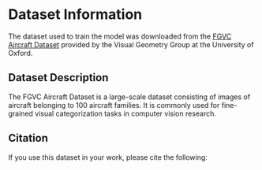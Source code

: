 # Dataset Information

The dataset used to train the model was downloaded from the [FGVC Aircraft Dataset](https://www.robots.ox.ac.uk/~vgg/data/fgvc-aircraft/) provided by the Visual Geometry Group at the University of Oxford.

## Dataset Description

The FGVC Aircraft Dataset is a large-scale dataset consisting of images of aircraft belonging to 100 aircraft families. It is commonly used for fine-grained visual categorization tasks in computer vision research.

## Citation

If you use this dataset in your work, please cite the following:

